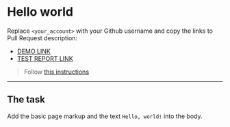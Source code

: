 # Hello world
Replace `<your_account>` with your Github username and copy the links to Pull Request description:
- [DEMO LINK](https://SerhiiKirik.github.io/layout_hello-world/)
- [TEST REPORT LINK](https://SerhiiKirik.github.io/layout_hello-world/report/html_report/)

> Follow [this instructions](https://github.com/mate-academy/layout_task-guideline#how-to-solve-the-layout-tasks-on-github)
___

## The task 
Add the basic page markup and the text `Hello, world!` into the body.
